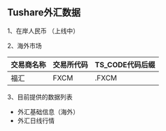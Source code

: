 ## Tushare外汇数据

1、在岸人民币 （上线中）

2、海外市场

| 交易商名称 | 交易所代码 | TS_CODE代码后缀 |
| --- | --- | --- |
| 福汇 | FXCM | .FXCM |

3、目前提供的数据列表

- 外汇基础信息（海外）
- 外汇日线行情